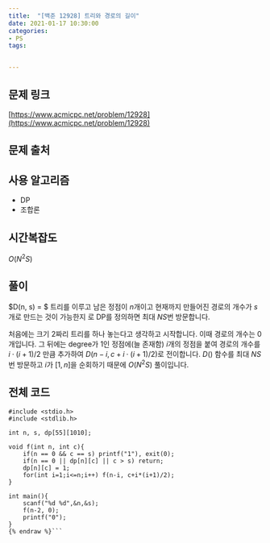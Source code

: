 ```yaml
---
title:  "[백준 12928] 트리와 경로의 길이"
date: 2021-01-17 10:30:00
categories: 
- PS
tags:


---
```


## 문제 링크
[https://www.acmicpc.net/problem/12928](https://www.acmicpc.net/problem/12928)

## 문제 출처



## 사용 알고리즘
 - DP
 - 조합론
 
## 시간복잡도
$O(N^2S)$

## 풀이
$D(n, s) = $ 트리를 이루고 남은 정점이 $n$개이고 현재까지 만들어진 경로의 개수가 $s$개로 만드는 것이 가능한지 로 DP를 정의하면 최대 $NS$번 방문합니다.

처음에는 크기 $2$짜리 트리를 하나 놓는다고 생각하고 시작합니다. 이때 경로의 개수는 $0$개입니다. 그 뒤에는 degree가 $1$인 정점에(늘 존재함) $i$개의 정점을 붙여 경로의 개수를 $i⋅(i+1)/2$ 만큼 추가하여 $D(n-i, c+i⋅(i+1)/2)$로 전이합니다. $D()$ 함수를 최대 $NS$번 방문하고 $i$가 $[1, n]$을 순회하기 때문에 $O(N^2S)$ 풀이입니다.


## 전체 코드
```cpp{% raw %}
#include <stdio.h>
#include <stdlib.h>

int n, s, dp[55][1010];

void f(int n, int c){
    if(n == 0 && c == s) printf("1"), exit(0);
    if(n == 0 || dp[n][c] || c > s) return;
    dp[n][c] = 1;
    for(int i=1;i<=n;i++) f(n-i, c+i*(i+1)/2);
}

int main(){
    scanf("%d %d",&n,&s);
    f(n-2, 0);
    printf("0");
}
{% endraw %}```
```
